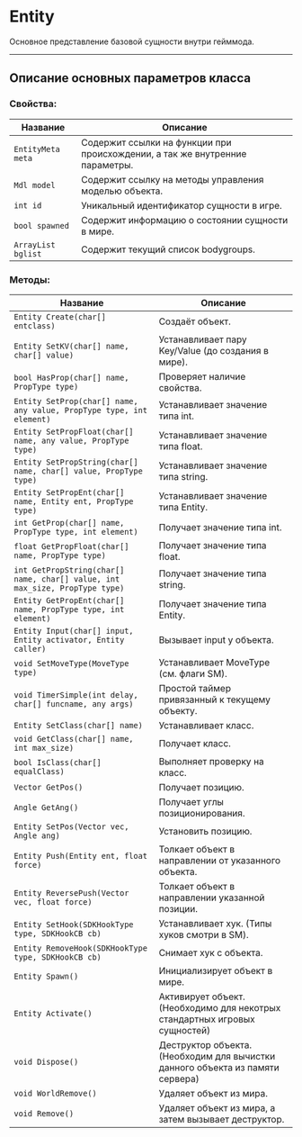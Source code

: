 # Entity

Основное представление базовой сущности внутри гейммода.

------------------

## Описание основных параметров класса

### Свойства:  
| Название       | Описание |
| ------------- | ---------|
| `EntityMeta meta` | Содержит ссылки на функции при происхождении, а так же внутренние параметры. |
| `Mdl model` | Содержит ссылку на методы управления моделью объекта.  |
| `int id` | Уникальный идентификатор сущности в игре. |
| `bool spawned` | Содержит информацию о состоянии сущности в мире. |
| `ArrayList bglist` | Содержит текущий список bodygroups. |

### Методы:  
| Название       | Описание |
| ------------- | ---------|
| `Entity Create(char[] entclass)` | Создаёт объект. |
| `Entity SetKV(char[] name, char[] value)` | Устанавливает пару Key/Value (до создания в мире). |
| `bool HasProp(char[] name, PropType type)` | Проверяет наличие свойства. |
| `Entity SetProp(char[] name, any value, PropType type, int element)` | Устанавливает значение типа int. |
| `Entity SetPropFloat(char[] name, any value, PropType type)` | Устанавливает значение типа float. |
| `Entity SetPropString(char[] name, char[] value, PropType type)` | Устанавливает значение типа string. |
| `Entity SetPropEnt(char[] name, Entity ent, PropType type)` | Устанавливает значение типа Entity. |
| `int GetProp(char[] name, PropType type, int element)` | Получает значение типа int. |
| `float GetPropFloat(char[] name, PropType type)` | Получает значение типа float. |
| `int GetPropString(char[] name, char[] value, int max_size, PropType type)` | Получает значение типа string. |
| `Entity GetPropEnt(char[] name, PropType type, int element)` | Получает значение типа Entity. |
| `Entity Input(char[] input, Entity activator, Entity caller)` | Вызывает input у объекта. |
| `void SetMoveType(MoveType type)` | Устанавливает MoveType (см. флаги SM). |
| `void TimerSimple(int delay, char[] funcname, any args)` | Простой таймер привязанный к текущему объекту. |
| `Entity SetClass(char[] name)` | Устанавливает класс. |
| `void GetClass(char[] name, int max_size)` | Получает класс. |
| `bool IsClass(char[] equalClass)` | Выполняет проверку на класс. |
| `Vector GetPos()` | Получает позицию. |
| `Angle GetAng()` | Получает углы позиционирования. |
| `Entity SetPos(Vector vec, Angle ang)` | Установить позицию. |
| `Entity Push(Entity ent, float force)` | Толкает объект в направлении от указанного объекта. |
| `Entity ReversePush(Vector vec, float force)` | Толкает объект в направлении указанной позиции. |
| `Entity SetHook(SDKHookType type, SDKHookCB cb)` | Устанавливает хук. (Типы хуков смотри в SM). |
| `Entity RemoveHook(SDKHookType type, SDKHookCB cb)` | Снимает хук с объекта. |
| `Entity Spawn()` | Инициализирует объект в мире. |
| `Entity Activate()` | Активирует объект. (Необходимо для некотрых стандартных игровых сущностей) |
| `void Dispose()` | Деструктор объекта. (Необходим для вычистки данного объекта из памяти сервера) |
| `void WorldRemove()` | Удаляет объект из мира. |
| `void Remove()` | Удаляет объект из мира, а затем вызывает деструктор. |